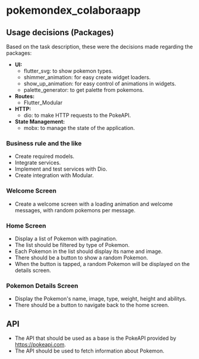 # pokemondex_colaboraapp

## Usage decisions (Packages)

Based on the task description, these were the decisions made regarding the packages:

* **UI:**
    * flutter_svg: to show pokemon types.
    * shimmer_animation: for easy create widget loaders.
    * show_up_animation: for easy control of animations in widgets.
    * palette_generator: to get palette from pokemons.
* **Routes:**
    * Flutter_Modular
* **HTTP:**
    * dio: to make HTTP requests to the PokeAPI.
* **State Management:**
    * mobx: to manage the state of the application.

### Business rule and the like

* Create required models.
* Integrate services.
* Implement and test services with Dio.
* Create integration with Modular.

### Welcome Screen

* Create a welcome screen with a loading animation and welcome messages, with random pokemons per message.
### Home Screen

* Display a list of Pokemon with pagination.
* The list should be filtered by type of Pokemon.
* Each Pokemon in the list should display its name and image.
* There should be a button to show a random Pokemon.
* When the button is tapped, a random Pokemon will be displayed on the details screen.

### Pokemon Details Screen

* Display the Pokemon's name, image, type, weight, height and abilitys.
* There should be a button to navigate back to the home screen.

## API
* The API that should be used as a base is the PokeAPI provided by https://pokeapi.com.
* The API should be used to fetch information about Pokemon.
